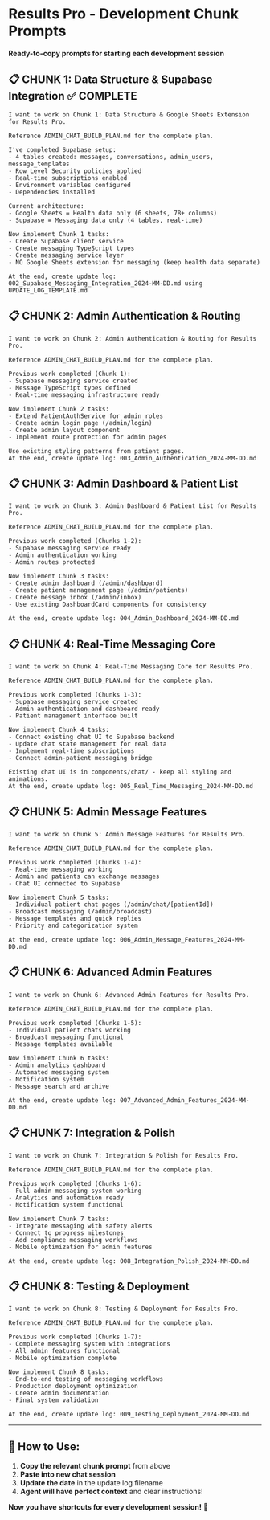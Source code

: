 # Results Pro - Development Chunk Prompts
**Ready-to-copy prompts for starting each development session**

## 📋 **CHUNK 1: Data Structure & Supabase Integration** ✅ **COMPLETE**
```
I want to work on Chunk 1: Data Structure & Google Sheets Extension for Results Pro.

Reference ADMIN_CHAT_BUILD_PLAN.md for the complete plan.

I've completed Supabase setup:
- 4 tables created: messages, conversations, admin_users, message_templates
- Row Level Security policies applied
- Real-time subscriptions enabled
- Environment variables configured
- Dependencies installed

Current architecture:
- Google Sheets = Health data only (6 sheets, 78+ columns)
- Supabase = Messaging data only (4 tables, real-time)

Now implement Chunk 1 tasks:
- Create Supabase client service
- Create messaging TypeScript types
- Create messaging service layer
- NO Google Sheets extension for messaging (keep health data separate)

At the end, create update log: 002_Supabase_Messaging_Integration_2024-MM-DD.md using UPDATE_LOG_TEMPLATE.md
```

## 📋 **CHUNK 2: Admin Authentication & Routing**
```
I want to work on Chunk 2: Admin Authentication & Routing for Results Pro.

Reference ADMIN_CHAT_BUILD_PLAN.md for the complete plan.

Previous work completed (Chunk 1):
- Supabase messaging service created
- Message TypeScript types defined
- Real-time messaging infrastructure ready

Now implement Chunk 2 tasks:
- Extend PatientAuthService for admin roles
- Create admin login page (/admin/login)
- Create admin layout component
- Implement route protection for admin pages

Use existing styling patterns from patient pages.
At the end, create update log: 003_Admin_Authentication_2024-MM-DD.md
```

## 📋 **CHUNK 3: Admin Dashboard & Patient List**
```
I want to work on Chunk 3: Admin Dashboard & Patient List for Results Pro.

Reference ADMIN_CHAT_BUILD_PLAN.md for the complete plan.

Previous work completed (Chunks 1-2):
- Supabase messaging service ready
- Admin authentication working
- Admin routes protected

Now implement Chunk 3 tasks:
- Create admin dashboard (/admin/dashboard)
- Create patient management page (/admin/patients)
- Create message inbox (/admin/inbox)
- Use existing DashboardCard components for consistency

At the end, create update log: 004_Admin_Dashboard_2024-MM-DD.md
```

## 📋 **CHUNK 4: Real-Time Messaging Core**
```
I want to work on Chunk 4: Real-Time Messaging Core for Results Pro.

Reference ADMIN_CHAT_BUILD_PLAN.md for the complete plan.

Previous work completed (Chunks 1-3):
- Supabase messaging service created
- Admin authentication and dashboard ready
- Patient management interface built

Now implement Chunk 4 tasks:
- Connect existing chat UI to Supabase backend
- Update chat state management for real data
- Implement real-time subscriptions
- Connect admin-patient messaging bridge

Existing chat UI is in components/chat/ - keep all styling and animations.
At the end, create update log: 005_Real_Time_Messaging_2024-MM-DD.md
```

## 📋 **CHUNK 5: Admin Message Features**
```
I want to work on Chunk 5: Admin Message Features for Results Pro.

Reference ADMIN_CHAT_BUILD_PLAN.md for the complete plan.

Previous work completed (Chunks 1-4):
- Real-time messaging working
- Admin and patients can exchange messages
- Chat UI connected to Supabase

Now implement Chunk 5 tasks:
- Individual patient chat pages (/admin/chat/[patientId])
- Broadcast messaging (/admin/broadcast)
- Message templates and quick replies
- Priority and categorization system

At the end, create update log: 006_Admin_Message_Features_2024-MM-DD.md
```

## 📋 **CHUNK 6: Advanced Admin Features**
```
I want to work on Chunk 6: Advanced Admin Features for Results Pro.

Reference ADMIN_CHAT_BUILD_PLAN.md for the complete plan.

Previous work completed (Chunks 1-5):
- Individual patient chats working
- Broadcast messaging functional
- Message templates available

Now implement Chunk 6 tasks:
- Admin analytics dashboard
- Automated messaging system
- Notification system
- Message search and archive

At the end, create update log: 007_Advanced_Admin_Features_2024-MM-DD.md
```

## 📋 **CHUNK 7: Integration & Polish**
```
I want to work on Chunk 7: Integration & Polish for Results Pro.

Reference ADMIN_CHAT_BUILD_PLAN.md for the complete plan.

Previous work completed (Chunks 1-6):
- Full admin messaging system working
- Analytics and automation ready
- Notification system functional

Now implement Chunk 7 tasks:
- Integrate messaging with safety alerts
- Connect to progress milestones
- Add compliance messaging workflows
- Mobile optimization for admin features

At the end, create update log: 008_Integration_Polish_2024-MM-DD.md
```

## 📋 **CHUNK 8: Testing & Deployment**
```
I want to work on Chunk 8: Testing & Deployment for Results Pro.

Reference ADMIN_CHAT_BUILD_PLAN.md for the complete plan.

Previous work completed (Chunks 1-7):
- Complete messaging system with integrations
- All admin features functional
- Mobile optimization complete

Now implement Chunk 8 tasks:
- End-to-end testing of messaging workflows
- Production deployment optimization
- Create admin documentation
- Final system validation

At the end, create update log: 009_Testing_Deployment_2024-MM-DD.md
```

---

## 🎯 **How to Use:**

1. **Copy the relevant chunk prompt** from above
2. **Paste into new chat session**
3. **Update the date** in the update log filename
4. **Agent will have perfect context** and clear instructions!

**Now you have shortcuts for every development session!** 🚀
